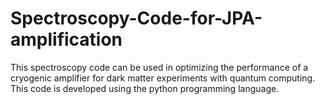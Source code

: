 # Spectroscopy-Code-for-JPA-amplification
This spectroscopy code can be used in optimizing the performance of a cryogenic amplifier for dark matter experiments with quantum computing. This code is developed using the python programming language. 
